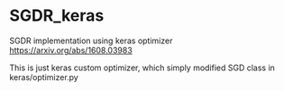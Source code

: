 # SGDR_keras
SGDR implementation using keras optimizer
https://arxiv.org/abs/1608.03983

This is just keras custom optimizer, which simply modified SGD class in keras/optimizer.py
